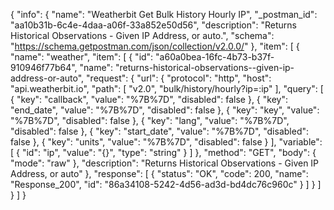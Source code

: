 {
  "info": {
    "name": "Weatherbit Get Bulk History Hourly IP",
    "_postman_id": "aa10b31b-6c4e-4daa-a06f-33a852e50d56",
    "description": "Returns Historical Observations - Given IP Address, or auto.",
    "schema": "https://schema.getpostman.com/json/collection/v2.0.0/"
  },
  "item": [
    {
      "name": "weather",
      "item": [
        {
          "id": "a60a0bea-16fc-4b73-b37f-910946f77b64",
          "name": "returns-historical-observations--given-ip-address-or-auto",
          "request": {
            "url": {
              "protocol": "http",
              "host": "api.weatherbit.io",
              "path": [
                "v2.0",
                "bulk/history/hourly?ip=:ip"
              ],
              "query": [
                {
                  "key": "callback",
                  "value": "%7B%7D",
                  "disabled": false
                },
                {
                  "key": "end_date",
                  "value": "%7B%7D",
                  "disabled": false
                },
                {
                  "key": "key",
                  "value": "%7B%7D",
                  "disabled": false
                },
                {
                  "key": "lang",
                  "value": "%7B%7D",
                  "disabled": false
                },
                {
                  "key": "start_date",
                  "value": "%7B%7D",
                  "disabled": false
                },
                {
                  "key": "units",
                  "value": "%7B%7D",
                  "disabled": false
                }
              ],
              "variable": [
                {
                  "id": "ip",
                  "value": "{}",
                  "type": "string"
                }
              ]
            },
            "method": "GET",
            "body": {
              "mode": "raw"
            },
            "description": "Returns Historical Observations - Given IP Address, or auto"
          },
          "response": [
            {
              "status": "OK",
              "code": 200,
              "name": "Response_200",
              "id": "86a34108-5242-4d56-ad3d-bd4dc76c960c"
            }
          ]
        }
      ]
    }
  ]
}